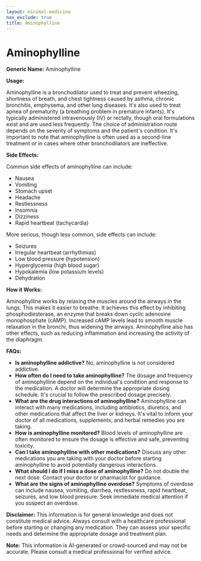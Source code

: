 ```yaml
---
layout: minimal-medicine
nav_exclude: true
title: Aminophylline
---
```


# Aminophylline

**Generic Name:** Aminophylline

**Usage:**

Aminophylline is a bronchodilator used to treat and prevent wheezing, shortness of breath, and chest tightness caused by asthma, chronic bronchitis, emphysema, and other lung diseases.  It's also used to treat apnea of prematurity (a breathing problem in premature infants).  It's typically administered intravenously (IV) or rectally, though oral formulations exist and are used less frequently.  The choice of administration route depends on the severity of symptoms and the patient's condition.  It's important to note that aminophylline is often used as a second-line treatment or in cases where other bronchodilators are ineffective.

**Side Effects:**

Common side effects of aminophylline can include:

* Nausea
* Vomiting
* Stomach upset
* Headache
* Restlessness
* Insomnia
* Dizziness
* Rapid heartbeat (tachycardia)

More serious, though less common, side effects can include:

* Seizures
* Irregular heartbeat (arrhythmias)
* Low blood pressure (hypotension)
* Hyperglycemia (high blood sugar)
* Hypokalemia (low potassium levels)
* Dehydration


**How it Works:**

Aminophylline works by relaxing the muscles around the airways in the lungs. This makes it easier to breathe.  It achieves this effect by inhibiting phosphodiesterase, an enzyme that breaks down cyclic adenosine monophosphate (cAMP).  Increased cAMP levels lead to smooth muscle relaxation in the bronchi, thus widening the airways.  Aminophylline also has other effects, such as reducing inflammation and increasing the activity of the diaphragm.

**FAQs:**

* **Is aminophylline addictive?**  No, aminophylline is not considered addictive.
* **How often do I need to take aminophylline?** The dosage and frequency of aminophylline depend on the individual's condition and response to the medication.  A doctor will determine the appropriate dosing schedule.  It's crucial to follow the prescribed dosage precisely.
* **What are the drug interactions of aminophylline?**  Aminophylline can interact with many medications, including antibiotics, diuretics, and other medications that affect the liver or kidneys.  It's vital to inform your doctor of all medications, supplements, and herbal remedies you are taking.
* **How is aminophylline monitored?** Blood levels of aminophylline are often monitored to ensure the dosage is effective and safe, preventing toxicity.
* **Can I take aminophylline with other medications?**  Discuss any other medications you are taking with your doctor before starting aminophylline to avoid potentially dangerous interactions.
* **What should I do if I miss a dose of aminophylline?**  Do not double the next dose. Contact your doctor or pharmacist for guidance.
* **What are the signs of aminophylline overdose?**  Symptoms of overdose can include nausea, vomiting, diarrhea, restlessness, rapid heartbeat, seizures, and low blood pressure.  Seek immediate medical attention if you suspect an overdose.


**Disclaimer:** This information is for general knowledge and does not constitute medical advice.  Always consult with a healthcare professional before starting or changing any medication.  They can assess your specific needs and determine the appropriate dosage and treatment plan.


**Note:** This information is AI-generated or crowd-sourced and may not be accurate. Please consult a medical professional for verified advice.